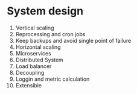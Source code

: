 # System design

1) Vertical scaling
2) Reprocessing and cron jobs
3) Keep backups and avoid single point of failure
4) Horizontal scaling
5) Microservices
6) Distributed System
7) Load balancer
8) Decoupling
9) Loggin and metric calculation
10) Extensible
